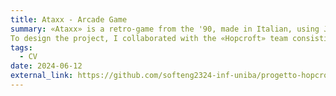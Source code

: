 ```yaml
---
title: Ataxx - Arcade Game
summary: «Ataxx» is a retro-game from the '90, made in Italian, using Java. 
To design the project, I collaborated with the «Hopcroft» team consisting of [Yuri Tateo](https://github.com/yuritateo03), [Antimo Tateo](https://github.com/atateo), [Angelo Vincenti](https://github.com/AngeloVincenti) e [Francesca Palumbo](https://github.com/francapali).
tags:
  - CV
date: 2024-06-12
external_link: https://github.com/softeng2324-inf-uniba/progetto-hopcroft
---
```

